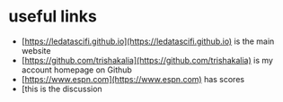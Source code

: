 
# useful links 

- [https://ledatascifi.github.io](https://ledatascifi.github.io)  is the main website
- [https://github.com/trishakalia](https://github.com/trishakalia) is my account homepage on Github
- [https://www.espn.com](https://www.espn.com) has scores 
- [this is the discussion 
